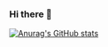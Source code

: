 ### Hi there 👋

[![Anurag's GitHub stats](https://github-readme-stats.vercel.app/apimgmetehan=anuraghazra)](https://github.com/anuraghazra/github-readme-stats)
